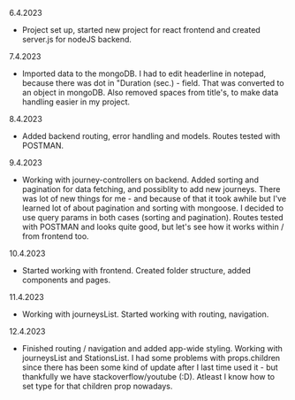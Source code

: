 
6.4.2023 
  - Project set up, started new project for react frontend and created server.js for nodeJS backend.

7.4.2023 
  - Imported data to the mongoDB. I had to edit headerline in notepad, because there was dot in "Duration (sec.) - field. That was converted to an object in mongoDB.       Also removed spaces from title's, to make data handling easier in my project.

8.4.2023
  - Added backend routing, error handling and models. Routes tested with POSTMAN.
  
9.4.2023
  - Working with journey-controllers on backend. Added sorting and pagination for data fetching, and possiblity to add new journeys. There was lot of new things for       me - and because of that it took awhile but I've learned lot of about pagination and sorting with mongoose. I decided to use query params in both cases (sorting       and pagination). Routes tested with POSTMAN and looks quite good, but let's see how it works within / from frontend too.

10.4.2023
  - Started working with frontend. Created folder structure, added components and pages. 

11.4.2023
  - Working with journeysList. Started working with routing, navigation.

12.4.2023
  - Finished routing / navigation and added app-wide styling. Working with journeysList and StationsList. I had some problems with props.children since there has been     some kind of update after I last time used it - but thankfully we have stackoverflow/youtube (:D). Atleast I know how to set type for that children prop nowadays.
